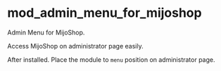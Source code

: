# mod_admin_menu_for_mijoshop

Admin Menu for MijoShop.

Access MijoShop on administrator page easily.

After installed. Place the module to `menu` position on administrator page.
